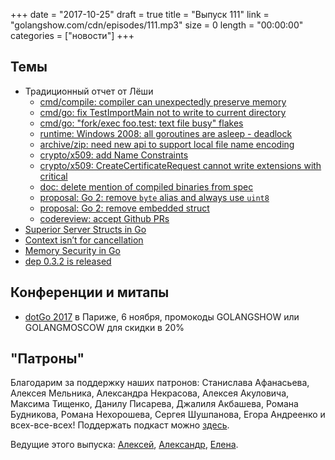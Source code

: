 +++
date = "2017-10-25"
draft = true
title = "Выпуск 111"
link = "golangshow.com/cdn/episodes/111.mp3"
size = 0
length = "00:00:00"
categories = ["новости"]
+++

## Темы

* Традиционный отчет от Лёши
  * [cmd/compile: compiler can unexpectedly preserve memory](https://github.com/golang/go/issues/22350)
  * [cmd/go: fix TestImportMain not to write to current directory](https://github.com/golang/go/issues/22266)
  * [cmd/go: "fork/exec foo.test: text file busy" flakes](https://github.com/golang/go/issues/22220)
  * [runtime: Windows 2008: all goroutines are asleep - deadlock](https://github.com/golang/go/issues/22394)
  * [archive/zip: need new api to support local file name encoding](https://github.com/golang/go/issues/10741)
  * [crypto/x509: add Name Constraints](https://github.com/golang/go/issues/13739)
  * [crypto/x509: CreateCertificateRequest cannot write extensions with critical](https://github.com/golang/go/issues/11862)
  * [doc: delete mention of compiled binaries from spec](https://github.com/golang/go/issues/22282)
  * [proposal: Go 2: remove `byte` alias and always use `uint8`](https://github.com/golang/go/issues/22180)
  * [proposal: Go 2: remove embedded struct](https://github.com/golang/go/issues/22013)
  * [codereview: accept Github PRs](https://github.com/golang/go/issues/18517)
* [Superior Server Structs in Go](https://vluxe.io/flexible-server-structure.html)
* [Context isn’t for cancellation](https://dave.cheney.net/2017/08/20/context-isnt-for-cancellation)
* [Memory Security in Go](https://cryptolosophy.io/memory-security-go/)
* [dep 0.3.2 is released](https://github.com/golang/dep/releases/tag/v0.3.2)

## Конференции и митапы

* [dotGo 2017](http://www.dotgo.eu) в Париже, 6 ноября, промокоды GOLANGSHOW или GOLANGMOSCOW для скидки в 20%

## "Патроны"

Благодарим за поддержку наших патронов: Станислава Афанасьева, Алексея Мельника, Александра Некрасова, Алексея Акуловича, Максима Тищенко, Данилу Писарева, Джалиля Акбашева, Романа Будникова, Романа Нехорошева, Сергея Шушпанова, Егора Андреенко и всех-все-всех!
Поддержать подкаст можно [здесь](https://www.patreon.com/golangshow).

Ведущие этого выпуска: [Алексей](https://twitter.com/paaleksey), [Александр](https://twitter.com/LK4D4math), [Елена](https://twitter.com/webdeva).
